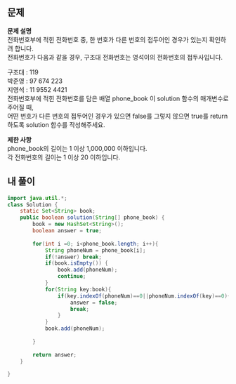 ## 문제
**문제 설명**  
전화번호부에 적힌 전화번호 중, 한 번호가 다른 번호의 접두어인 경우가 있는지 확인하려 합니다.   
전화번호가 다음과 같을 경우, 구조대 전화번호는 영석이의 전화번호의 접두사입니다.  

구조대 : 119  
박준영 : 97 674 223  
지영석 : 11 9552 4421  
전화번호부에 적힌 전화번호를 담은 배열 phone_book 이 solution 함수의 매개변수로 주어질 때,  
어떤 번호가 다른 번호의 접두어인 경우가 있으면 false를 그렇지 않으면 true를 return 하도록 solution 함수를 작성해주세요.  

**제한 사항**    
phone_book의 길이는 1 이상 1,000,000 이하입니다.  
각 전화번호의 길이는 1 이상 20 이하입니다.  

## 내 풀이  
```java
import java.util.*;
class Solution {
    static Set<String> book;
    public boolean solution(String[] phone_book) {
        book = new HashSet<String>();
        boolean answer = true;
        
        for(int i =0; i<phone_book.length; i++){
            String phoneNum = phone_book[i];
            if(!answer) break;
            if(book.isEmpty()) {
                book.add(phoneNum);
                continue;
            }
            for(String key:book){
                if(key.indexOf(phoneNum)==0||phoneNum.indexOf(key)==0){
                    answer = false;
                    break;
                }
            }
            book.add(phoneNum);
            
        }
        
        return answer;
    }
    
}

```
